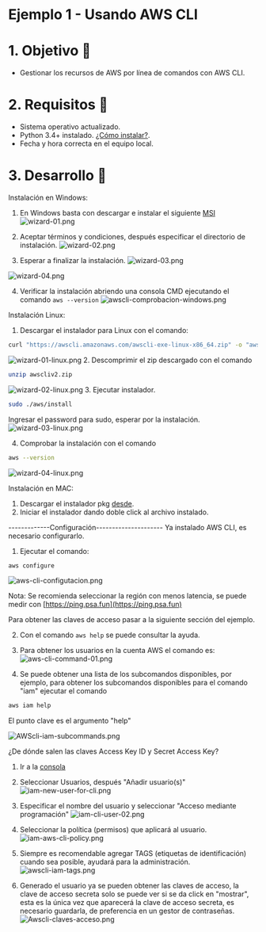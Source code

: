 # Ejemplo 1 - Usando AWS CLI

# 1. Objetivo 🎯
- Gestionar los recursos de AWS por línea de comandos con AWS CLI.

# 2. Requisitos 📌
- Sistema operativo actualizado.
- Python 3.4+ instalado. [¿Cómo instalar?](https://aws.amazon.com/es/blogs/developer/deprecation-of-python-2-6-and-python-3-3-in-botocore-boto3-and-the-aws-cli/).
- Fecha y hora correcta en el equipo local.

# 3. Desarrollo 📑



Instalación en Windows:

1. En Windows basta con descargar e instalar el siguiente [MSI](https://awscli.amazonaws.com/AWSCLIV2.msi)
![wizard-01.png](wizard-01.png)

2. Aceptar términos y condiciones, después especificar el directorio de instalación.
![wizard-02.png](wizard-02.png)

3. Esperar a finalizar la instalación.
![wizard-03.png](wizard-03.png)

![wizard-04.png](wizard-04.png)

4. Verificar la instalación abriendo una consola CMD ejecutando el comando `aws --version`
 ![awscli-comprobacion-windows.png](awscli-comprobacion-windows.png)


Instalación Linux:
1. Descargar el instalador para Linux con el comando:
```sh
curl "https://awscli.amazonaws.com/awscli-exe-linux-x86_64.zip" -o "awscliv2.zip"
```

![wizard-01-linux.png](wizard-01-linux.png)
2. Descomprimir el zip descargado con el comando 
```sh
unzip awscliv2.zip
```
![wizard-02-linux.png](wizard-02-linux.png)
3. Ejecutar instalador.
```bash
sudo ./aws/install
```
Ingresar el password para sudo, esperar por la instalación.
![wizard-03-linux.png](wizard-03-linux.png)

4. Comprobar la instalación con el comando
```bash
aws --version
```
![wizard-04-linux.png](wizard-04-linux.png)


Instalación en MAC:
1. Descargar el instalador pkg [desde](https://awscli.amazonaws.com/AWSCLIV2.pkg).
2. Iniciar el instalador dando doble click al archivo instalado.

-------------Configuración---------------------
Ya instalado AWS CLI, es necesario configurarlo.

1. Ejecutar el comando:
```bash
aws configure
```

![aws-cli-configutacion.png](aws-cli-configutacion.png)

Nota: Se recomienda seleccionar la región con menos latencia, se puede medir con [https://ping.psa.fun](https://ping.psa.fun)

Para obtener las claves de acceso pasar a la siguiente sección del ejemplo.

2. Con el comando ```aws help``` se puede consultar la ayuda.
3. Para obtener los usuarios en la cuenta AWS el comando es:
![aws-cli-command-01.png](aws-cli-command-01.png)

4. Se puede obtener una lista de los subcomandos disponibles, por ejemplo, para obtener los subcomandos disponibles para el comando "iam" ejecutar el comando 
```bash
aws iam help
```
El punto clave es el argumento "help"

![AWScli-iam-subcommands.png](AWScli-iam-subcommands.png)


¿De dónde salen las claves Access Key ID y Secret Access Key?

1. Ir a la [consola](https://console.aws.amazon.com/iam/)
2. Seleccionar Usuarios, después "Añadir usuario(s)" ![iam-new-user-for-cli.png](iam-new-user-for-cli.png)

3. Especificar el nombre del usuario y seleccionar "Acceso mediante programación"
![iam-cli-user-02.png](iam-cli-user-02.png)

4. Seleccionar la política (permisos) que aplicará al usuario.
 ![iam-aws-cli-policy.png](iam-aws-cli-policy.png)

5. Siempre es recomendable agregar TAGS (etiquetas de identificación) cuando sea posible, ayudará para la administración.
![awscli-iam-tags.png](awscli-iam-tags.png)

6. Generado el usuario ya se pueden obtener las claves de acceso, la clave de acceso secreta solo se puede ver si se da click en "mostrar", esta es la única vez que aparecerá la clave de acceso secreta, es necesario guardarla, de preferencia en un gestor de contraseñas.
![Awscli-claves-acceso.png](Awscli-claves-acceso.png)
